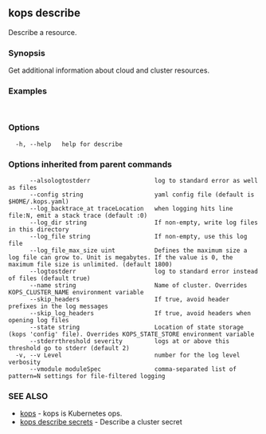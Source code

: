 
<!--- This file is automatically generated by make gen-cli-docs; changes should be made in the go CLI command code (under cmd/kops) -->

## kops describe

Describe a resource.

### Synopsis

Get additional information about cloud and cluster resources.

### Examples

```
  
```

### Options

```
  -h, --help   help for describe
```

### Options inherited from parent commands

```
      --alsologtostderr                  log to standard error as well as files
      --config string                    yaml config file (default is $HOME/.kops.yaml)
      --log_backtrace_at traceLocation   when logging hits line file:N, emit a stack trace (default :0)
      --log_dir string                   If non-empty, write log files in this directory
      --log_file string                  If non-empty, use this log file
      --log_file_max_size uint           Defines the maximum size a log file can grow to. Unit is megabytes. If the value is 0, the maximum file size is unlimited. (default 1800)
      --logtostderr                      log to standard error instead of files (default true)
      --name string                      Name of cluster. Overrides KOPS_CLUSTER_NAME environment variable
      --skip_headers                     If true, avoid header prefixes in the log messages
      --skip_log_headers                 If true, avoid headers when opening log files
      --state string                     Location of state storage (kops 'config' file). Overrides KOPS_STATE_STORE environment variable
      --stderrthreshold severity         logs at or above this threshold go to stderr (default 2)
  -v, --v Level                          number for the log level verbosity
      --vmodule moduleSpec               comma-separated list of pattern=N settings for file-filtered logging
```

### SEE ALSO

* [kops](kops.md)	 - kops is Kubernetes ops.
* [kops describe secrets](kops_describe_secrets.md)	 - Describe a cluster secret

